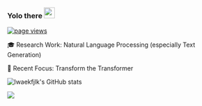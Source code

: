 ### Yolo there <img src="https://c.tenor.com/StmGV2_YmjEAAAAi/winking-face-joypixels.gif" width="25" />



<p align="left">
  <a href="https://github.com/lwaefkjlk/lwaekfjlk">
    <img src="https://komarev.com/ghpvc/?username=lwaekfjlk" alt="page views" />
  </a>
</p>

🎓 Research Work: Natural Language Processing (especially Text Generation)

🤗 Recent Focus:
Transform the Transformer


![lwaekfjlk's GitHub stats](https://github-readme-stats-futuretech6.vercel.app/api?username=lwaekfjlk&count_private=true&show_icons=true&theme=ayu-mirage)

<img src="https://github-readme-stats.vercel.app/api/top-langs/?username=voyager19878"/>

